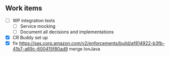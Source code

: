 ## Work items
- [ ] WP integration tests
	- [ ] Service mocking
	- [ ] Document all decisions and implementations
- [x] CR Buddy set up
- [x] fix https://sas.corp.amazon.com/v2/enforcements/build/af814922-b3fb-41b7-a69c-600415f80ad9 merge IonJava